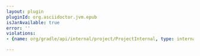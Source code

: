 ```yaml
---
layout: plugin
pluginId: org.asciidoctor.jvm.epub
isJarAvailable: true
error: ''
violations:
- {name: org/gradle/api/internal/project/ProjectInternal, type: internal-api-usage}

---
```

